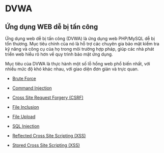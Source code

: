 # DVWA

## Ứng dụng WEB dễ bị tấn công
Ứng dụng web dễ bị tấn công (DVWA) là ứng dụng web PHP/MySQL dễ bị tổn thương. Mục tiêu chính của nó là hỗ trợ các chuyên gia bảo mật kiểm tra kỹ năng và công cụ của họ trong môi trường hợp pháp, giúp các nhà phát triển web hiểu rõ hơn về quy trình bảo mật ứng dụng.

Mục tiêu của DVWA là thực hành một số lỗ hổng web phổ biến nhất, với nhiều mức độ khó khác nhau, với giao diện đơn giản và trực quan.


- [Brute Force](Labs/Brute_Force/Brute_Force.md)

- [Command Injection](Labs/Command%20Injection/command_injection.md)

- [Cross Site Request Forgery (CSRF)](Labs/CRSF/CRSF.md)

- [File Inclusion](Labs/File%20Inclusion/file_inclusion.md)

- [File Upload](Labs/File%20Upload/file_upload.md)

- [SQL Injection](Labs/SQL%20Injection/SQL_injection.md)

- [Reflected Cross Site Scripting (XSS)](Labs/XSS%20Reflect/XSS_reflect.md)

- [Stored Cross Site Scripting (XSS)](Labs/XSS%20Store/XSS_stored.md)
